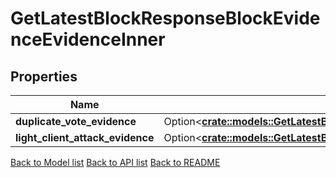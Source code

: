 # GetLatestBlockResponseBlockEvidenceEvidenceInner

## Properties

Name | Type | Description | Notes
------------ | ------------- | ------------- | -------------
**duplicate_vote_evidence** | Option<[**crate::models::GetLatestBlockResponseBlockEvidenceEvidenceInnerDuplicateVoteEvidence**](GetLatestBlock_response_block_evidence_evidence_inner_duplicate_vote_evidence.md)> |  | [optional]
**light_client_attack_evidence** | Option<[**crate::models::GetLatestBlockResponseBlockEvidenceEvidenceInnerLightClientAttackEvidence**](GetLatestBlock_response_block_evidence_evidence_inner_light_client_attack_evidence.md)> |  | [optional]

[Back to Model list](../README.md#documentation-for-models) [Back to API list](../README.md#documentation-for-api-endpoints) [Back to README](../README.md)


